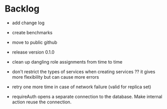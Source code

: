 # Backlog

- add change log

- create benchmarks

- move to public github

- release version 0.1.0

- clean up dangling role assignments from time to time

- don't restrict the types of services when creating services ?? it gives more flexibility but can cause more errors

- retry one more time in case of network failure (valid for replica set)

- requireAuth opens a separate connection to the database. Make internal action reuse
the connection.
